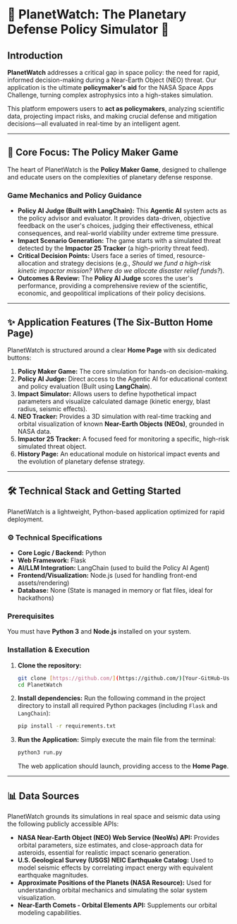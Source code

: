 # 🔭 PlanetWatch: The Planetary Defense Policy Simulator 🚨

## Introduction

**PlanetWatch** addresses a critical gap in space policy: the need for rapid, informed decision-making during a Near-Earth Object (NEO) threat. Our application is the ultimate **policymaker's aid** for the NASA Space Apps Challenge, turning complex astrophysics into a high-stakes simulation.

This platform empowers users to **act as policymakers**, analyzing scientific data, projecting impact risks, and making crucial defense and mitigation decisions—all evaluated in real-time by an intelligent agent.

---

## 🎯 Core Focus: The Policy Maker Game

The heart of PlanetWatch is the **Policy Maker Game**, designed to challenge and educate users on the complexities of planetary defense response.

### Game Mechanics and Policy Guidance

* **Policy AI Judge (Built with LangChain):** This **Agentic AI** system acts as the policy advisor and evaluator. It provides data-driven, objective feedback on the user's choices, judging their effectiveness, ethical consequences, and real-world viability under extreme time pressure.
* **Impact Scenario Generation:** The game starts with a simulated threat detected by the **Impactor 25 Tracker** (a high-priority threat feed).
* **Critical Decision Points:** Users face a series of timed, resource-allocation and strategy decisions (e.g., *Should we fund a high-risk kinetic impactor mission? Where do we allocate disaster relief funds?*).
* **Outcomes & Review:** The **Policy AI Judge** scores the user's performance, providing a comprehensive review of the scientific, economic, and geopolitical implications of their policy decisions.

---

## ✨ Application Features (The Six-Button Home Page)

PlanetWatch is structured around a clear **Home Page** with six dedicated buttons:

1.  **Policy Maker Game:** The core simulation for hands-on decision-making.
2.  **Policy AI Judge:** Direct access to the Agentic AI for educational context and policy evaluation (Built using **LangChain**).
3.  **Impact Simulator:** Allows users to define hypothetical impact parameters and visualize calculated damage (kinetic energy, blast radius, seismic effects).
4.  **NEO Tracker:** Provides a 3D simulation with real-time tracking and orbital visualization of known **Near-Earth Objects (NEOs)**, grounded in NASA data.
5.  **Impactor 25 Tracker:** A focused feed for monitoring a specific, high-risk simulated threat object.
6.  **History Page:** An educational module on historical impact events and the evolution of planetary defense strategy.

---

## 🛠️ Technical Stack and Getting Started

PlanetWatch is a lightweight, Python-based application optimized for rapid deployment.

### ⚙️ Technical Specifications
* **Core Logic / Backend:** Python
* **Web Framework:** Flask
* **AI/LLM Integration:** LangChain (used to build the Policy AI Agent)
* **Frontend/Visualization:** Node.js (used for handling front-end assets/rendering)
* **Database:** None (State is managed in memory or flat files, ideal for hackathons)

### Prerequisites
You must have **Python 3** and **Node.js** installed on your system.

### Installation & Execution

1.  **Clone the repository:**
    ```bash
    git clone [https://github.com/](https://github.com/)[Your-GitHub-Username]/PlanetWatch.git
    cd PlanetWatch
    ```

2.  **Install dependencies:**
    Run the following command in the project directory to install all required Python packages (including `Flask` and `LangChain`):
    ```bash
    pip install -r requirements.txt
    ```

3.  **Run the Application:**
    Simply execute the main file from the terminal:
    ```bash
    python3 run.py
    ```
    The web application should launch, providing access to the **Home Page**.

---

## 📊 Data Sources

PlanetWatch grounds its simulations in real space and seismic data using the following publicly accessible APIs:

* **NASA Near-Earth Object (NEO) Web Service (NeoWs) API:** Provides orbital parameters, size estimates, and close-approach data for asteroids, essential for realistic impact scenario generation.
* **U.S. Geological Survey (USGS) NEIC Earthquake Catalog:** Used to model seismic effects by correlating impact energy with equivalent earthquake magnitudes.
* **Approximate Positions of the Planets (NASA Resource):** Used for understanding orbital mechanics and simulating the solar system visualization.
* **Near-Earth Comets - Orbital Elements API:** Supplements our orbital modeling capabilities.

